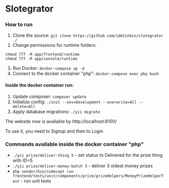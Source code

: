# Slotegrator

### How to run
1. Clone the source: ```git clone https://github.com/idetinkin/slotegrator ./```
2. Change permissions for runtime folders: 
```
chmod 777 -R app/frontend/runtime
chmod 777 -R app/console/runtime
```
3. Run Docker: ```docker-compose up -d```
4. Connect to the docker container "php": ```docker-compose exec php bash```

#### Inside the docker container run:
1. Update composer: ```composer update```
1. Initialize config: ```./init --env=Development --overwrite=All --delete=All```
1. Apply database migrations: ```./yii migrate```

The website now is available by http://localhost:8100/

To use it, you need to Signup and then to Login

### Commands available inside the docker container "php"
* ```./yii prize/deliver-thing 5``` - set status to Delivered for the prize thing with ID=5
* ```./yii prize/deliver-money-batch 3``` - deliver 3 oldest money prizes
* ```php vendor/bin/codecept run frontend/tests/unit/components/prize/prizeHelpers/MoneyPrizeHelperTest``` - run unit tests
